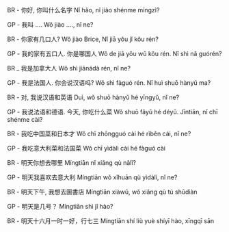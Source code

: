 BR - 你好, 你叫什么名字
Nǐ hǎo, nǐ jiào shénme míngzì?

GP - 我叫 ....
Wǒ jiào ...., nǐ ne?

BR - 你家有几口人?
Wǒ jiào Brice, Nǐ jiā yǒu jǐ kǒu rén?

GP - 我的家有五口人. 你是哪国人
Wǒ de jiā yǒu wǔ kǒu rén. Nǐ shì nǎ guórén?

BR _ 我是加拿大人
Wǒ shì jiānádà rén, nǐ ne?

GP - 我是法国人. 你会说汉语吗?
Wǒ shì fàguó rén. Nǐ huì shuō hànyǔ ma?

BR - 对, 我说汉语和英语
Duì, wǒ shuō hànyǔ hé yīngyǔ, nǐ ne?

GP - 我说法语和德语. 今天, 你吃什么菜
Wǒ shuō fǎyǔ hé déyǔ. Jīntiān, nǐ chī shénme cài?

BR - 我吃中国菜和日本才
Wǒ chī zhōngguó cài hé rìběn cái, nǐ ne?

GP - 我吃意大利菜和法国菜
Wǒ chī yìdàlì cài hé fàguó cài

BR - 明天你想去哪里
Míngtiān nǐ xiǎng qù nǎlǐ?

GP - 明天我喜欢去意大利
Míngtiān wǒ xǐhuān qù yìdàlì, nǐ ne?

BR - 明天下午, 我想去圖書店
Míngtiān xiàwǔ, wǒ xiǎng qù tú shūdiàn


GP - 明天是几号？
Míngtiān shì jǐ hào?

BR - 明天十六月一时一好，行七三
Míngtiān shí liù yuè shíyī hào, xīngqī sān
